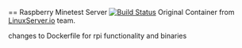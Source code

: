 == Raspberry Minetest Server [![Build Status](https://travis-ci.org/bse666/rpi-minetestserver.svg?branch=master)](https://travis-ci.org/bse666/rpi-minetestserver)
Original Container from [LinuxServer.io](https://linuxserver.io) team. 


changes to Dockerfile for rpi functionality and binaries
